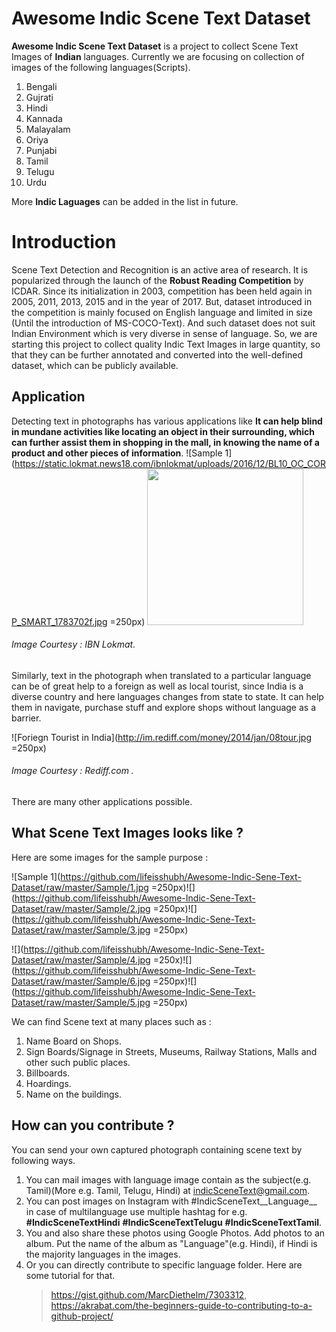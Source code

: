 #  Awesome Indic Scene Text Dataset

**Awesome Indic Scene Text Dataset** is a project to collect Scene Text Images of **Indian** languages. 
Currently we are focusing on collection of images of the following languages(Scripts). 
1. Bengali
2. Gujrati
3. Hindi
4. Kannada
5. Malayalam
6. Oriya
7. Punjabi
8. Tamil
9. Telugu
10. Urdu

More <b>Indic Laguages</b> can be added in the list in future.
 

# Introduction

Scene Text Detection and Recognition is an active area of research. It is popularized through the launch of the **Robust Reading Competition** by ICDAR. Since its initialization in 2003, competition has been held again in 2005, 2011, 2013, 2015 and in the year of 2017.
But, dataset introduced in the competition is mainly focused on English language and limited in size (Until the introduction of MS-COCO-Text).
And such dataset does not suit Indian Environment which is very diverse in sense of language. So, we are starting this project to collect quality Indic Text Images in large quantity, so that they can be further annotated and converted into the well-defined dataset, which can be publicly available.

## Application


Detecting text in photographs has various applications like **It can help blind in mundane activities like locating an object in their surrounding, which can further assist them in shopping in the mall, in knowing the name of a product and other pieces of information**. 
![Sample 1](https://static.lokmat.news18.com/ibnlokmat/uploads/2016/12/BL10_OC_CORP_SMART_1783702f.jpg =250px)
<img src="https://static.lokmat.news18.com/ibnlokmat/uploads/2016/12/BL10_OC_CORP_SMART_1783702f.jpg" width="250px">
###### Image Courtesy : IBN Lokmat.
Similarly, text in the photograph when translated to a particular language can be of great help to a foreign as well as local tourist, since India is a diverse country and here languages changes from state to state. It can help them in navigate, purchase stuff and explore shops without language as a barrier.

![Foriegn Tourist in India](http://im.rediff.com/money/2014/jan/08tour.jpg =250px)
###### Image Courtesy : Rediff.com .

There are many other applications possible. 
## What Scene Text Images looks like ?
Here are some images for the sample purpose :

![Sample 1](https://github.com/lifeisshubh/Awesome-Indic-Sene-Text-Dataset/raw/master/Sample/1.jpg =250px)![](https://github.com/lifeisshubh/Awesome-Indic-Sene-Text-Dataset/raw/master/Sample/2.jpg =250px)![](https://github.com/lifeisshubh/Awesome-Indic-Sene-Text-Dataset/raw/master/Sample/3.jpg =250px)

   ![](https://github.com/lifeisshubh/Awesome-Indic-Sene-Text-Dataset/raw/master/Sample/4.jpg =250x)![](https://github.com/lifeisshubh/Awesome-Indic-Sene-Text-Dataset/raw/master/Sample/6.jpg =250px)![](https://github.com/lifeisshubh/Awesome-Indic-Sene-Text-Dataset/raw/master/Sample/5.jpg =250px) 

We can find Scene text at many places such as :
1. Name Board on Shops.
2. Sign Boards/Signage in Streets, Museums, Railway Stations, Malls and other such public places.
3. Billboards.
4. Hoardings.
5. Name on the buildings. 
## How can you contribute ?
You can send your own captured photograph containing scene text by following ways.
1. You can mail images with language image contain as the subject(e.g. Tamil)(More e.g. Tamil, Telugu, Hindi) at indicSceneText@gmail.com.
2. You can post images on Instagram with #IndicSceneText__Language__ in case of multilanguage use multiple hashtag for e.g. **#IndicSceneTextHindi** **#IndicSceneTextTelugu** **#IndicSceneTextTamil**.
3. You and also share these photos using Google Photos.  Add photos to an album. Put the name of the album as "Language"(e.g. Hindi), if Hindi is the majority languages in the images. 
4. Or you can directly contribute to specific language folder. Here are some tutorial for that. 
	> https://gist.github.com/MarcDiethelm/7303312, 
	>https://akrabat.com/the-beginners-guide-to-contributing-to-a-github-project/


